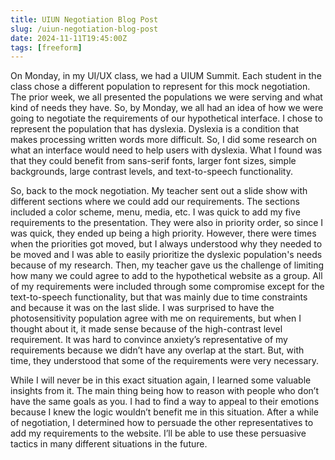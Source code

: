 ```yaml
---
title: UIUN Negotiation Blog Post
slug: /uiun-negotiation-blog-post
date: 2024-11-11T19:45:00Z
tags: [freeform]
---
```


On Monday, in my UI/UX class, we had a UIUM Summit. Each student in the class chose a different population to represent for this mock negotiation. The prior week, we all presented the populations we were serving and what kind of needs they have. So, by Monday, we all had an idea of how we were going to negotiate the requirements of our hypothetical interface. 
I chose to represent the population that has dyslexia. Dyslexia is a condition that makes processing written words more difficult. So, I did some research on what an interface would need to help users with dyslexia. What I found was that they could benefit from sans-serif fonts, larger font sizes, simple backgrounds, large contrast levels, and text-to-speech functionality. 

So, back to the mock negotiation. My teacher sent out a slide show with different sections where we could add our requirements. The sections included a color scheme, menu, media, etc. I was quick to add my five requirements to the presentation. They were also in priority order, so since I was quick, they ended up being a high priority. However, there were times when the priorities got moved, but I always understood why they needed to be moved and I was able to easily prioritize the dyslexic population's needs because of my research. Then, my teacher gave us the challenge of limiting how many we could agree to add to the hypothetical website as a group. All of my requirements were included through some compromise except for the text-to-speech functionality, but that was mainly due to time constraints and because it was on the last slide. I was surprised to have the photosensitivity population agree with me on requirements, but when I thought about it, it made sense because of the high-contrast level requirement. It was hard to convince anxiety’s representative of my requirements because we didn’t have any overlap at the start. But, with time, they understood that some of the requirements were very necessary. 
	
While I will never be in this exact situation again, I learned some valuable insights from it. The main thing being how to reason with people who don’t have the same goals as you. I had to find a way to appeal to their emotions because I knew the logic wouldn’t benefit me in this situation. After a while of negotiation, I determined how to persuade the other representatives to add my requirements to the website. I’ll be able to use these persuasive tactics in many different situations in the future.
